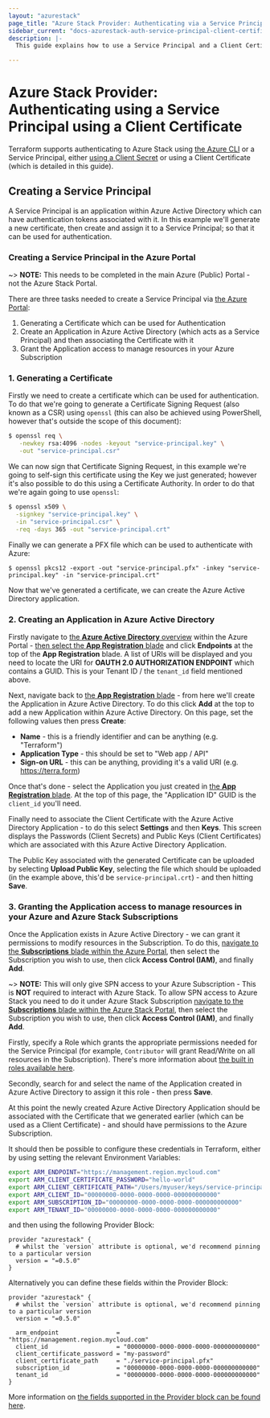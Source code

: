```yaml
---
layout: "azurestack"
page_title: "Azure Stack Provider: Authenticating via a Service Principal using a Client Certificate"
sidebar_current: "docs-azurestack-auth-service-principal-client-certificate"
description: |-
  This guide explains how to use a Service Principal and a Client Certificate to authenticate with the Azure Stack Provider.

---
```


# Azure Stack Provider: Authenticating using a Service Principal using a Client Certificate

Terraform supports authenticating to Azure Stack using [the Azure CLI](azure_cli.html) or a Service Principal, either [using a Client Secret](service_principal_client_secret.html) or using a Client Certificate (which is detailed in this guide).

## Creating a Service Principal

A Service Principal is an application within Azure Active Directory which can have authentication tokens associated with it. In this example we'll generate a new certificate, then create and assign it to a Service Principal; so that it can be used for authentication.

### Creating a Service Principal in the Azure Portal

~> **NOTE:** This needs to be completed in the main Azure (Public) Portal - not the Azure Stack Portal.

There are three tasks needed to create a Service Principal via [the Azure Portal](https://portal.azure.com):

 1. Generating a Certificate which can be used for Authentication
 2. Create an Application in Azure Active Directory (which acts as a Service Principal) and then associating the Certificate with it
 2. Grant the Application access to manage resources in your Azure Subscription

### 1. Generating a Certificate

Firstly we need to create a certificate which can be used for authentication. To do that we're going to generate a Certificate Signing Request (also known as a CSR) using `openssl` (this can also be achieved using PowerShell, however that's outside the scope of this document):

```bash
$ openssl req \
   -newkey rsa:4096 -nodes -keyout "service-principal.key" \
   -out "service-principal.csr"
```

We can now sign that Certificate Signing Request, in this example we're going to self-sign this certificate using the Key we just generated; however it's also possible to do this using a Certificate Authority. In order to do that we're again going to use `openssl`:

```bash
$ openssl x509 \
  -signkey "service-principal.key" \
  -in "service-principal.csr" \
  -req -days 365 -out "service-principal.crt"
```

Finally we can generate a PFX file which can be used to authenticate with Azure:

```
$ openssl pkcs12 -export -out "service-principal.pfx" -inkey "service-principal.key" -in "service-principal.crt"
```

Now that we've generated a certificate, we can create the Azure Active Directory application.

### 2. Creating an Application in Azure Active Directory

Firstly navigate to [the **Azure Active Directory** overview](https://portal.azure.com/#blade/Microsoft_AAD_IAM/ActiveDirectoryMenuBlade/Overview) within the Azure Portal - [then select the **App Registration** blade](https://portal.azure.com/#blade/Microsoft_AAD_IAM/ActiveDirectoryMenuBlade/RegisteredApps/RegisteredApps/Overview) and click **Endpoints** at the top of the **App Registration** blade. A list of URIs will be displayed and you need to locate the URI for **OAUTH 2.0 AUTHORIZATION ENDPOINT** which contains a GUID. This is your Tenant ID / the `tenant_id` field mentioned above.

Next, navigate back to [the **App Registration** blade](https://portal.azure.com/#blade/Microsoft_AAD_IAM/ActiveDirectoryMenuBlade/RegisteredApps/RegisteredApps/Overview) - from here we'll create the Application in Azure Active Directory. To do this click **Add** at the top to add a new Application within Azure Active Directory. On this page, set the following values then press **Create**:

- **Name** - this is a friendly identifier and can be anything (e.g. "Terraform")
- **Application Type** - this should be set to "Web app / API"
- **Sign-on URL** - this can be anything, providing it's a valid URI (e.g. https://terra.form)

Once that's done - select the Application you just created in [the **App Registration** blade](https://portal.azure.com/#blade/Microsoft_AAD_IAM/ActiveDirectoryMenuBlade/RegisteredApps/RegisteredApps/Overview). At the top of this page, the "Application ID" GUID is the `client_id` you'll need.

Finally need to associate the Client Certificate with the Azure Active Directory Application - to do this select **Settings** and then **Keys**. This screen displays the Passwords (Client Secrets) and Public Keys (Client Certificates) which are associated with this Azure Active Directory Application.

The Public Key associated with the generated Certificate can be uploaded by selecting **Upload Public Key**, selecting the file which should be uploaded (in the example above, this'd be `service-principal.crt`) - and then hitting **Save**.

### 3. Granting the Application access to manage resources in your Azure and Azure Stack Subscriptions

Once the Application exists in Azure Active Directory - we can grant it permissions to modify resources in the Subscription. To do this, [navigate to the **Subscriptions** blade within the Azure Portal](https://portal.azure.com/#blade/Microsoft_Azure_Billing/SubscriptionsBlade), then select the Subscription you wish to use, then click **Access Control (IAM)**, and finally **Add**.

~> **NOTE:**  This will only give SPN access to your Azure Subscription - This is **NOT** required to interact with Azure Stack. To allow SPN access to Azure Stack you need to do it under Azure Stack Subscription [navigate to the **Subscriptions** blade within the Azure Stack Portal](https://portal.{region}.{domain}/#blade/Microsoft_Azure_Billing/SubscriptionsBlade), then select the Subscription you wish to use, then click **Access Control (IAM)**, and finally **Add**.

Firstly, specify a Role which grants the appropriate permissions needed for the Service Principal (for example, `Contributor` will grant Read/Write on all resources in the Subscription). There's more information about [the built in roles available here](https://azure.microsoft.com/en-gb/documentation/articles/role-based-access-built-in-roles/).

Secondly, search for and select the name of the Application created in Azure Active Directory to assign it this role - then press **Save**.

At this point the newly created Azure Active Directory Application should be associated with the Certificate that we generated earlier (which can be used as a Client Certificate) - and should have permissions to the Azure Subscription.

It should then be possible to configure these credentials in Terraform, either by using setting the relevant Environment Variables:

```bash
export ARM_ENDPOINT="https://management.region.mycloud.com"
export ARM_CLIENT_CERTIFICATE_PASSWORD="hello-world"
export ARM_CLIENT_CERTIFICATE_PATH="/Users/myuser/keys/service-principal.pfx"
export ARM_CLIENT_ID="00000000-0000-0000-0000-000000000000"
export ARM_SUBSCRIPTION_ID="00000000-0000-0000-0000-000000000000"
export ARM_TENANT_ID="00000000-0000-0000-0000-000000000000"
```

and then using the following Provider Block:

```hcl
provider "azurestack" {
  # whilst the `version` attribute is optional, we'd recommend pinning to a particular version
  version = "=0.5.0"
}
```

Alternatively you can define these fields within the Provider Block:

```hcl
provider "azurestack" {
  # whilst the `version` attribute is optional, we'd recommend pinning to a particular version
  version = "=0.5.0"

  arm_endpoint                = "https://management.region.mycloud.com"
  client_id                   = "00000000-0000-0000-0000-000000000000"
  client_certificate_password = "my-password"
  client_certificate_path     = "./service-principal.pfx"
  subscription_id             = "00000000-0000-0000-0000-000000000000"
  tenant_id                   = "00000000-0000-0000-0000-000000000000"
}
```

More information on [the fields supported in the Provider block can be found here](../index.html#argument-reference).